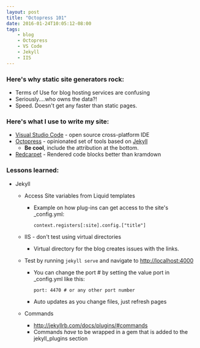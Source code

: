 ```yaml
---
layout: post
title: "Octopress 101"
date: 2016-01-24T10:05:12-08:00
tags:
    - blog
    - Octopress
    - VS Code
    - Jekyll
    - IIS
---
```


### Here's why static site generators rock:

* Terms of Use for blog hosting services are confusing
* Seriously....who owns the data?!
* Speed. Doesn't get any faster than static pages.

### Here's what I use to write my site:

* [Visual Studio Code](https://code.visualstudio.com/) - open source cross-platform IDE
* [Octopress](https://github.com/octopress/octopress) - opinionated set of tools based on [Jekyll](http://jekyllrb.com/)
    * **Be cool**, include the attribution at the bottom.
* [Redcarpet](https://github.com/vmg/redcarpet) - Rendered code blocks better than kramdown

### Lessons learned:

* Jekyll
    * Access Site variables from Liquid templates
        * Example on how plug-ins can get access to the site's _config.yml: 

            `context.registers[:site].config.["title"]`
        
    * IIS - don't test using virtual directories
        * Virtual directory for the blog creates issues with the links.

    * Test by running `jekyll serve` and navigate to [http://localhost:4000](http://localhost:4000) 
        * You can change the port # by setting the value port in _config.yml like this: 

            `port: 4470 # or any other port number`
    
        * Auto updates as you change files, just refresh pages
    * Commands
        * http://jekyllrb.com/docs/plugins/#commands
        * Commands *have* to be wrapped in a gem that is added to the jekyll_plugins section
        